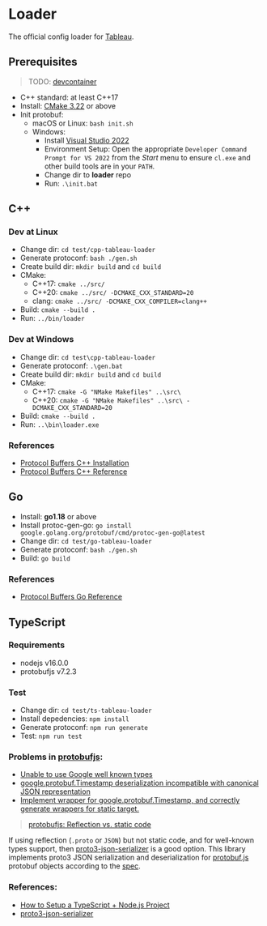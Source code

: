 # Loader

The official config loader for [Tableau](https://github.com/tableauio/tableau).

## Prerequisites

> TODO: [devcontainer](https://code.visualstudio.com/docs/devcontainers/containers)

- C++ standard: at least C++17
- Install: [CMake 3.22](https://github.com/Kitware/CMake/releases/tag/v3.31.8) or above
- Init protobuf:
  - macOS or Linux: `bash init.sh`
  - Windows: 
    - Install [Visual Studio 2022](https://visualstudio.microsoft.com/downloads/)
    - Environment Setup: Open the appropriate `Developer Command Prompt for VS 2022` from the *Start* menu to ensure `cl.exe` and other build tools are in your `PATH`.
    - Change dir to **loader** repo
    - Run: `.\init.bat`

## C++

### Dev at Linux

- Change dir: `cd test/cpp-tableau-loader`
- Generate protoconf: `bash ./gen.sh`
- Create build dir: `mkdir build` and `cd build`
- CMake:
  - C++17: `cmake ../src/`
  - C++20: `cmake ../src/ -DCMAKE_CXX_STANDARD=20`
  - clang: `cmake ../src/ -DCMAKE_CXX_COMPILER=clang++`
- Build: `cmake --build .`
- Run: `../bin/loader`

### Dev at Windows

- Change dir: `cd test\cpp-tableau-loader`
- Generate protoconf: `.\gen.bat`
- Create build dir: `mkdir build` and `cd build`
- CMake:
  - C++17: `cmake -G "NMake Makefiles" ..\src\`
  - C++20: `cmake -G "NMake Makefiles" ..\src\ -DCMAKE_CXX_STANDARD=20`
- Build: `cmake --build .`
- Run: `..\bin\loader.exe`

### References

- [Protocol Buffers C++ Installation](https://github.com/protocolbuffers/protobuf/tree/master/src)
- [Protocol Buffers C++ Reference](https://protobuf.dev/reference/cpp/)

## Go

- Install: **go1.18** or above
- Install protoc-gen-go: `go install google.golang.org/protobuf/cmd/protoc-gen-go@latest`
- Change dir: `cd test/go-tableau-loader`
- Generate protoconf: `bash ./gen.sh`
- Build: `go build`

### References

- [Protocol Buffers Go Reference](https://protobuf.dev/reference/go/)

## TypeScript

### Requirements

- nodejs v16.0.0
- protobufjs v7.2.3

### Test

- Change dir: `cd test/ts-tableau-loader`
- Install depedencies: `npm install`
- Generate protoconf: `npm run generate`
- Test: `npm run test`

### Problems in [protobufjs](https://github.com/protobufjs/protobuf.js):

- [Unable to use Google well known types](https://github.com/protobufjs/protobuf.js/issues/1042)
- [google.protobuf.Timestamp deserialization incompatible with canonical JSON representation](https://github.com/protobufjs/protobuf.js/issues/893)
- [Implement wrapper for google.protobuf.Timestamp, and correctly generate wrappers for static target.](https://github.com/protobufjs/protobuf.js/pull/1258)


> [protobufjs: Reflection vs. static code](https://github.com/protobufjs/protobuf.js/blob/master/cli/README.md#reflection-vs-static-code) 

If using reflection (`.proto` or `JSON`) but not static code, and for well-known types support, then [proto3-json-serializer](https://github.com/googleapis/proto3-json-serializer-nodejs) is a good option. This library implements proto3 JSON serialization and deserialization for
[protobuf.js](https://www.npmjs.com/package/protobufjs) protobuf objects
according to the [spec](https://protobuf.dev/programming-guides/proto3/#json).

### References:

- [How to Setup a TypeScript + Node.js Project](https://khalilstemmler.com/blogs/typescript/node-starter-project/)
- [proto3-json-serializer](https://github.com/googleapis/proto3-json-serializer-nodejs)
